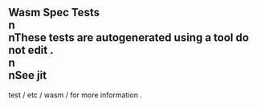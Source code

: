 #
Wasm
Spec
Tests
\
n
\
nThese
tests
are
autogenerated
using
a
tool
do
not
edit
.
\
n
\
nSee
jit
-
test
/
etc
/
wasm
/
for
more
information
.
